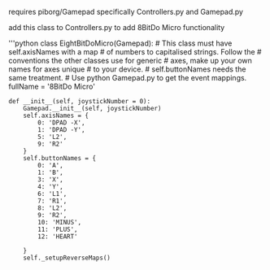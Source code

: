 requires piborg/Gamepad specifically Controllers.py and Gamepad.py

add this class to Controllers.py to add 8BitDo Micro functionality

'''python
class EightBitDoMicro(Gamepad):
    # This class must have self.axisNames with a map
    # of numbers to capitalised strings. Follow the
    # conventions the other classes use for generic
    # axes, make up your own names for axes unique
    # to your device.
    # self.buttonNames needs the same treatment.
    # Use python Gamepad.py to get the event mappings.
    fullName = '8BitDo Micro'

    def __init__(self, joystickNumber = 0):
        Gamepad.__init__(self, joystickNumber)
        self.axisNames = {
            0: 'DPAD -X',
            1: 'DPAD -Y',
            5: 'L2',
            9: 'R2'
        }
        self.buttonNames = {
            0: 'A',
            1: 'B',
            3: 'X',
            4: 'Y',
            6: 'L1',
            7: 'R1',
            8: 'L2',
            9: 'R2',
            10: 'MINUS',
            11: 'PLUS',
            12: 'HEART'

        }
        self._setupReverseMaps()
```
